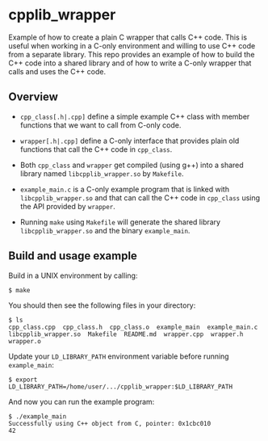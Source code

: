 # cpplib_wrapper
Example of how to create a plain C wrapper that calls C++ code.
This is useful when working in a C-only environment and willing
to use C++ code from a separate library. This repo provides an
example of how to build the C++ code into a shared library and
of how to write a C-only wrapper that calls and uses the C++
code.

## Overview
* `cpp_class[.h|.cpp]` define a simple example C++ class with
member functions that we want to call from C-only code.

* `wrapper[.h|.cpp]` define a C-only interface that provides
plain old functions that call the C++ code in `cpp_class`.

* Both `cpp_class` and `wrapper` get compiled (using g++) into
a shared library named `libcpplib_wrapper.so` by `Makefile`.

* `example_main.c` is a C-only example program that is linked
with `libcpplib_wrapper.so` and that can call the C++ code
in `cpp_class` using the API provided by `wrapper`.

* Running `make` using `Makefile` will generate the shared
library `libcpplib_wrapper.so` and the binary `example_main`.

## Build and usage example
Build in a UNIX environment by calling:
```
$ make
```

You should then see the following files in your directory:
```
$ ls
cpp_class.cpp  cpp_class.h  cpp_class.o  example_main  example_main.c  libcpplib_wrapper.so  Makefile  README.md  wrapper.cpp  wrapper.h  wrapper.o
```

Update your `LD_LIBRARY_PATH` environment variable before running `example_main`:
```
$ export LD_LIBRARY_PATH=/home/user/.../cpplib_wrapper:$LD_LIBRARY_PATH
```

And now you can run the example program:
```
$ ./example_main
Successfully using C++ object from C, pointer: 0x1cbc010
42
```
